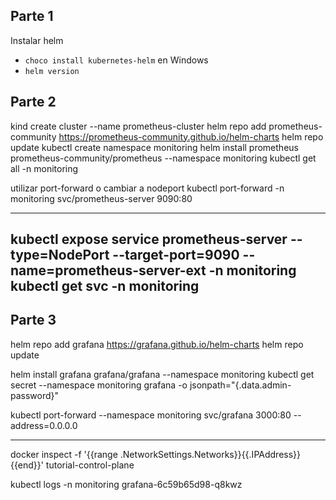 ## Parte 1

Instalar helm

- `choco install kubernetes-helm` en Windows
- `helm version`


## Parte 2

kind create cluster --name prometheus-cluster
helm repo add prometheus-community https://prometheus-community.github.io/helm-charts
helm repo update
kubectl create namespace monitoring
helm install prometheus prometheus-community/prometheus --namespace monitoring
kubectl get all -n monitoring

utilizar port-forward o cambiar a nodeport
kubectl port-forward -n monitoring svc/prometheus-server 9090:80

---
kubectl expose service prometheus-server --type=NodePort --target-port=9090 --name=prometheus-server-ext -n monitoring
kubectl get svc -n monitoring    
---


## Parte 3

helm repo add grafana https://grafana.github.io/helm-charts
helm repo update

helm install grafana grafana/grafana --namespace monitoring
kubectl get secret --namespace monitoring grafana -o jsonpath="{.data.admin-password}"


kubectl port-forward --namespace monitoring svc/grafana 3000:80 --address=0.0.0.0

--- 

docker inspect -f '{{range .NetworkSettings.Networks}}{{.IPAddress}}{{end}}' tutorial-control-plane


kubectl logs -n monitoring grafana-6c59b65d98-q8kwz